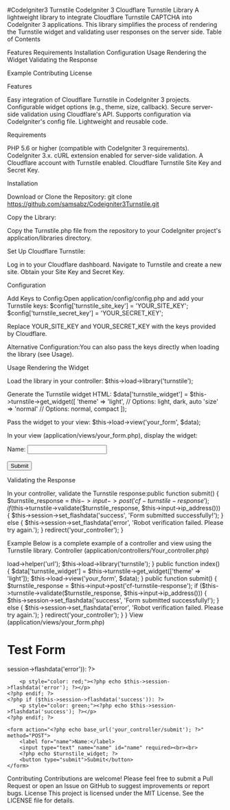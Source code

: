 #CodeIgniter3 Turnstile
CodeIgniter 3 Cloudflare Turnstile Library
A lightweight library to integrate Cloudflare Turnstile CAPTCHA into CodeIgniter 3 applications. This library simplifies the process of rendering the Turnstile widget and validating user responses on the server side.
Table of Contents

Features
Requirements
Installation
Configuration
Usage
Rendering the Widget
Validating the Response


Example
Contributing
License

Features

Easy integration of Cloudflare Turnstile in CodeIgniter 3 projects.
Configurable widget options (e.g., theme, size, callback).
Secure server-side validation using Cloudflare's API.
Supports configuration via CodeIgniter's config file.
Lightweight and reusable code.

Requirements

PHP 5.6 or higher (compatible with CodeIgniter 3 requirements).
CodeIgniter 3.x.
cURL extension enabled for server-side validation.
A Cloudflare account with Turnstile enabled.
Cloudflare Turnstile Site Key and Secret Key.

Installation

Download or Clone the Repository:
git clone https://github.com/samsabz/Codeigniter3Turnstile.git


Copy the Library:

Copy the Turnstile.php file from the repository to your CodeIgniter project's application/libraries directory.


Set Up Cloudflare Turnstile:

Log in to your Cloudflare dashboard.
Navigate to Turnstile and create a new site.
Obtain your Site Key and Secret Key.



Configuration

Add Keys to Config:Open application/config/config.php and add your Turnstile keys:
$config['turnstile_site_key'] = 'YOUR_SITE_KEY';
$config['turnstile_secret_key'] = 'YOUR_SECRET_KEY';

Replace YOUR_SITE_KEY and YOUR_SECRET_KEY with the keys provided by Cloudflare.

Alternative Configuration:You can also pass the keys directly when loading the library (see Usage).


Usage
Rendering the Widget

Load the library in your controller:
$this->load->library('turnstile');


Generate the Turnstile widget HTML:
$data['turnstile_widget'] = $this->turnstile->get_widget([
    'theme' => 'light', // Options: light, dark, auto
    'size' => 'normal'  // Options: normal, compact
]);


Pass the widget to your view:
$this->load->view('your_form', $data);


In your view (application/views/your_form.php), display the widget:
<form action="<?php echo base_url('your_controller/submit'); ?>" method="POST">
    <label for="name">Name:</label>
    <input type="text" name="name" id="name" required><br><br>
    <?php echo $turnstile_widget; ?>
    <button type="submit">Submit</button>
</form>



Validating the Response

In your controller, validate the Turnstile response:public function submit() {
    $turnstile_response = $this->input->post('cf-turnstile-response');
    if ($this->turnstile->validate($turnstile_response, $this->input->ip_address())) {
        $this->session->set_flashdata('success', 'Form submitted successfully!');
    } else {
        $this->session->set_flashdata('error', 'Robot verification failed. Please try again.');
    }
    redirect('your_controller');
}



Example
Below is a complete example of a controller and view using the Turnstile library.
Controller (application/controllers/Your_controller.php)
<?php
defined('BASEPATH') OR exit('No direct script access allowed');

class Your_controller extends CI_Controller {
    public function __construct() {
        parent::__construct();
        $this->load->helper('url');
        $this->load->library('turnstile');
    }

    public function index() {
        $data['turnstile_widget'] = $this->turnstile->get_widget(['theme' => 'light']);
        $this->load->view('your_form', $data);
    }

    public function submit() {
        $turnstile_response = $this->input->post('cf-turnstile-response');
        if ($this->turnstile->validate($turnstile_response, $this->input->ip_address())) {
            $this->session->set_flashdata('success', 'Form submitted successfully!');
        } else {
            $this->session->set_flashdata('error', 'Robot verification failed. Please try again.');
        }
        redirect('your_controller');
    }
}

View (application/views/your_form.php)
<!DOCTYPE html>
<html lang="en">
<head>
    <meta charset="UTF-8">
    <title>Form with Cloudflare Turnstile</title>
</head>
<body>
    <h1>Test Form</h1>
    <?php if ($this->session->flashdata('error')): ?>
        <p style="color: red;"><?php echo $this->session->flashdata('error'); ?></p>
    <?php endif; ?>
    <?php if ($this->session->flashdata('success')): ?>
        <p style="color: green;"><?php echo $this->session->flashdata('success'); ?></p>
    <?php endif; ?>
    
    <form action="<?php echo base_url('your_controller/submit'); ?>" method="POST">
        <label for="name">Name:</label>
        <input type="text" name="name" id="name" required><br><br>
        <?php echo $turnstile_widget; ?>
        <button type="submit">Submit</button>
    </form>
</body>
</html>

Contributing
Contributions are welcome! Please feel free to submit a Pull Request or open an Issue on GitHub to suggest improvements or report bugs.
License
This project is licensed under the MIT License. See the LICENSE file for details.
